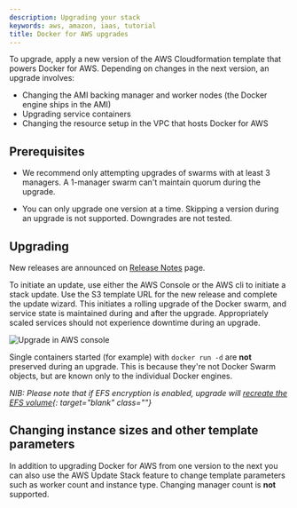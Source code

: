 ```yaml
---
description: Upgrading your stack
keywords: aws, amazon, iaas, tutorial
title: Docker for AWS upgrades
---
```


To upgrade, apply a new version of the AWS Cloudformation template that powers
Docker for AWS. Depending on changes in the next version, an upgrade involves:

 * Changing the AMI backing manager and worker nodes (the Docker engine
   ships in the AMI)
 * Upgrading service containers
 * Changing the resource setup in the VPC that hosts Docker for AWS

## Prerequisites

 * We recommend only attempting upgrades of swarms with at least 3 managers.
 A 1-manager swarm can't maintain quorum during the upgrade.

 * You can only upgrade one version at a time. Skipping a version during
  an upgrade is not supported. Downgrades are not tested.

## Upgrading

New releases are announced on [Release Notes](release-notes.md) page.

To initiate an update, use either the AWS Console or the AWS cli to initiate a
stack update. Use the S3 template URL for the new release and complete the
update wizard. This initiates a rolling upgrade of the Docker swarm, and
service state is maintained during and after the upgrade. Appropriately
scaled services should not experience downtime during an upgrade.

![Upgrade in AWS console](img/cloudformation_update.png)

Single containers started (for example) with `docker run -d` are
**not** preserved during an upgrade. This is because they're not Docker Swarm
objects, but are known only to the individual Docker engines.

_NIB: Please note that if EFS encryption is enabled, upgrade will [recreate the EFS volume](https://docs.aws.amazon.com/AWSCloudFormation/latest/UserGuide/using-cfn-updating-stacks-update-behaviors.html){: target="_blank" class="_"}_

## Changing instance sizes and other template parameters

In addition to upgrading Docker for AWS from one version to the next you can
also use the AWS Update Stack feature to change template parameters such as
worker count and instance type. Changing manager count is **not** supported.
